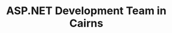 ---
title: ASP.NET Development Team in Cairns
permalink: /landings/asp-net-developer-cairns
technology: ASP.NET
location: Cairns
---